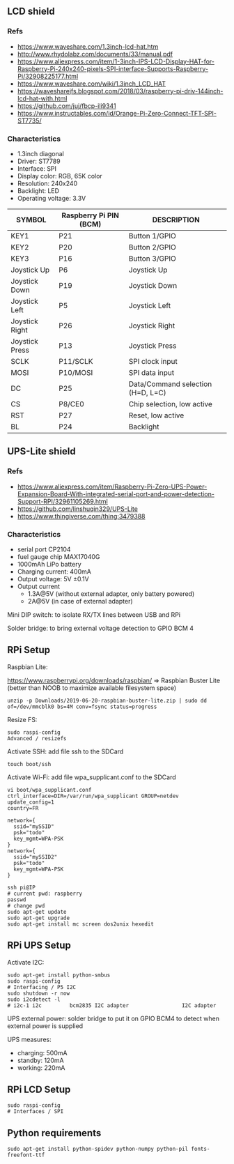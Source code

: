 ## LCD shield

### Refs

* https://www.waveshare.com/1.3inch-lcd-hat.htm
* http://www.rhydolabz.com/documents/33/manual.pdf
* https://www.aliexpress.com/item/1-3inch-IPS-LCD-Display-HAT-for-Raspberry-Pi-240x240-pixels-SPI-interface-Supports-Raspberry-Pi/32908225177.html
* https://www.waveshare.com/wiki/1.3inch_LCD_HAT
* https://wavesharejfs.blogspot.com/2018/03/raspberry-pi-driv-144inch-lcd-hat-with.html
* https://github.com/juj/fbcp-ili9341
* https://www.instructables.com/id/Orange-Pi-Zero-Connect-TFT-SPI-ST7735/

### Characteristics

* 1.3inch diagonal
* Driver: ST7789
* Interface: SPI
* Display color: RGB, 65K color
* Resolution: 240x240
* Backlight: LED
* Operating voltage: 3.3V

|SYMBOL        |Raspberry Pi PIN (BCM)|DESCRIPTION                      |
|--------------|----------------------|---------------------------------|
|KEY1          |P21                   |Button 1/GPIO                    |
|KEY2          |P20                   |Button 2/GPIO                    |
|KEY3          |P16                   |Button 3/GPIO                    |
|Joystick Up   |P6                    |Joystick Up                      |
|Joystick Down |P19                   |Joystick Down                    |
|Joystick Left |P5                    |Joystick Left                    |
|Joystick Right|P26                   |Joystick Right                   |
|Joystick Press|P13                   |Joystick Press                   |
|SCLK          |P11/SCLK              |SPI clock input                  |
|MOSI          |P10/MOSI              |SPI data input                   |
|DC            |P25                   |Data/Command selection (H=D, L=C)|
|CS            |P8/CE0                |Chip selection, low active       |
|RST           |P27                   |Reset, low active                |
|BL            |P24                   |Backlight                        |


## UPS-Lite shield

### Refs

* https://www.aliexpress.com/item/Raspberry-Pi-Zero-UPS-Power-Expansion-Board-With-integrated-serial-port-and-power-detection-Support-RPI/32961105269.html
* https://github.com/linshuqin329/UPS-Lite
* https://www.thingiverse.com/thing:3479388

### Characteristics

* serial port CP2104
* fuel gauge chip MAX17040G
* 1000mAh LiPo battery
* Charging current: 400mA
* Output voltage: 5V ±0.1V
* Output current
  * 1.3A@5V (without external adapter, only battery powered)
  *   2A@5V (in case of external adapter)

Mini DIP switch: to isolate RX/TX lines between USB and RPi

Solder bridge: to bring external voltage detection to GPIO BCM 4

## RPi Setup

Raspbian Lite:

https://www.raspberrypi.org/downloads/raspbian/ => Raspbian Buster Lite (better than NOOB to maximize available filesystem space)
```
unzip -p Downloads/2019-06-20-raspbian-buster-lite.zip | sudo dd of=/dev/mmcblk0 bs=4M conv=fsync status=progress
```

Resize FS:

```
sudo raspi-config
Advanced / resizefs
```

Activate SSH: add file ssh to the SDCard
```
touch boot/ssh
```

Activate Wi-Fi: add file wpa_supplicant.conf to the SDCard
```
vi boot/wpa_supplicant.conf
ctrl_interface=DIR=/var/run/wpa_supplicant GROUP=netdev
update_config=1
country=FR

network={
  ssid="mySSID"
  psk="todo"
  key_mgmt=WPA-PSK
}
network={
  ssid="mySSID2"
  psk="todo"
  key_mgmt=WPA-PSK
}
```

```
ssh pi@IP
# current pwd: raspberry
passwd
# change pwd
sudo apt-get update
sudo apt-get upgrade
sudo apt-get install mc screen dos2unix hexedit
```

## RPi UPS Setup

Activate I2C:

```
sudo apt-get install python-smbus
sudo raspi-config
# Interfacing / P5 I2C
sudo shutdown -r now
sudo i2cdetect -l
# i2c-1	i2c       	bcm2835 I2C adapter             	I2C adapter
```

UPS external power: solder bridge to put it on GPIO BCM4 to detect when external power is supplied

UPS measures:
* charging: 500mA
* standby:  120mA
* working:  220mA

## RPi LCD Setup

```
sudo raspi-config
# Interfaces / SPI
```

## Python requirements

```
sudo apt-get install python-spidev python-numpy python-pil fonts-freefont-ttf
```
